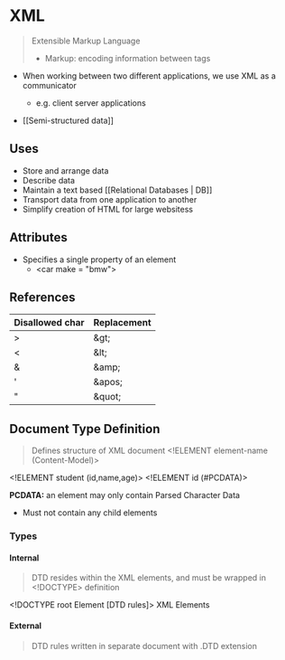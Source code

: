 # XML
> Extensible Markup Language
> - Markup: encoding information between tags

- When working between two different applications, we use XML as a communicator
	- e.g. client server applications

- [[Semi-structured data]]

## Uses

- Store and arrange data
- Describe data
- Maintain a text based [[Relational Databases | DB]]
- Transport data from one application to another
- Simplify creation of HTML for large websitess

## Attributes
- Specifies a single property of an element
	- \<car make = "bmw">
	
## References

| Disallowed char | Replacement |
| --------------- | ----------- |
| >               | \&gt;        |
| <               | \&lt;        |
| &               | \&amp;       |
| '               | \&apos;      |
| "               | \&quot;            |

## Document Type Definition

> Defines structure of XML document
>  \<!ELEMENT element-name (Content-Model)>


\<!ELEMENT student (id,name,age)>
\<!ELEMENT id (#PCDATA)>

**PCDATA:** an element may only contain Parsed Character Data
- Must not contain any child elements

### Types

#### Internal
> DTD resides within the XML elements, and must be wrapped in \<!DOCTYPE> definition

\<!DOCTYPE root Element [DTD rules]>
XML Elements

#### External
> DTD rules written in separate document with .DTD extension

